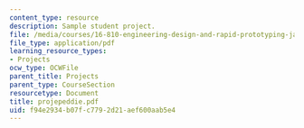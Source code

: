 ```yaml
---
content_type: resource
description: Sample student project.
file: /media/courses/16-810-engineering-design-and-rapid-prototyping-january-iap-2007/f94e2934b07fc7792d21aef600aab5e4_projepeddie.pdf
file_type: application/pdf
learning_resource_types:
- Projects
ocw_type: OCWFile
parent_title: Projects
parent_type: CourseSection
resourcetype: Document
title: projepeddie.pdf
uid: f94e2934-b07f-c779-2d21-aef600aab5e4
---
```

